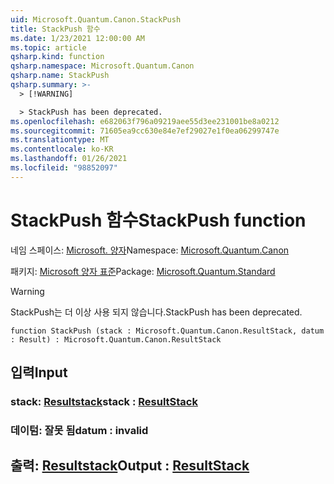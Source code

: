 ```yaml
---
uid: Microsoft.Quantum.Canon.StackPush
title: StackPush 함수
ms.date: 1/23/2021 12:00:00 AM
ms.topic: article
qsharp.kind: function
qsharp.namespace: Microsoft.Quantum.Canon
qsharp.name: StackPush
qsharp.summary: >-
  > [!WARNING]

  > StackPush has been deprecated.
ms.openlocfilehash: e682063f796a09219aee55d3ee231001be8a0212
ms.sourcegitcommit: 71605ea9cc630e84e7ef29027e1f0ea06299747e
ms.translationtype: MT
ms.contentlocale: ko-KR
ms.lasthandoff: 01/26/2021
ms.locfileid: "98852097"
---
```

# <a name="stackpush-function"></a><span data-ttu-id="fd77a-102">StackPush 함수</span><span class="sxs-lookup"><span data-stu-id="fd77a-102">StackPush function</span></span>

<span data-ttu-id="fd77a-103">네임 스페이스: [Microsoft. 양자](xref:Microsoft.Quantum.Canon)</span><span class="sxs-lookup"><span data-stu-id="fd77a-103">Namespace: [Microsoft.Quantum.Canon](xref:Microsoft.Quantum.Canon)</span></span>

<span data-ttu-id="fd77a-104">패키지: [Microsoft 양자 표준](https://nuget.org/packages/Microsoft.Quantum.Standard)</span><span class="sxs-lookup"><span data-stu-id="fd77a-104">Package: [Microsoft.Quantum.Standard](https://nuget.org/packages/Microsoft.Quantum.Standard)</span></span>


> [!WARNING]
> <span data-ttu-id="fd77a-105">StackPush는 더 이상 사용 되지 않습니다.</span><span class="sxs-lookup"><span data-stu-id="fd77a-105">StackPush has been deprecated.</span></span>



```qsharp
function StackPush (stack : Microsoft.Quantum.Canon.ResultStack, datum : Result) : Microsoft.Quantum.Canon.ResultStack
```


## <a name="input"></a><span data-ttu-id="fd77a-106">입력</span><span class="sxs-lookup"><span data-stu-id="fd77a-106">Input</span></span>

### <a name="stack--resultstack"></a><span data-ttu-id="fd77a-107">stack: [Resultstack](xref:Microsoft.Quantum.Canon.ResultStack)</span><span class="sxs-lookup"><span data-stu-id="fd77a-107">stack : [ResultStack](xref:Microsoft.Quantum.Canon.ResultStack)</span></span>




### <a name="datum--__invalidresult__"></a><span data-ttu-id="fd77a-108">데이텀: __잘못 <Result> 됨__</span><span class="sxs-lookup"><span data-stu-id="fd77a-108">datum : __invalid<Result>__</span></span>





## <a name="output--resultstack"></a><span data-ttu-id="fd77a-109">출력: [Resultstack](xref:Microsoft.Quantum.Canon.ResultStack)</span><span class="sxs-lookup"><span data-stu-id="fd77a-109">Output : [ResultStack](xref:Microsoft.Quantum.Canon.ResultStack)</span></span>


